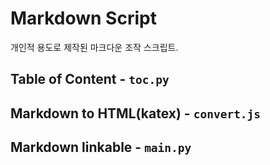 # Markdown Script

개인적 용도로 제작된 마크다운 조작 스크립트.

## Table of Content - `toc.py`

## Markdown to HTML(katex) - `convert.js`

## Markdown linkable - `main.py`